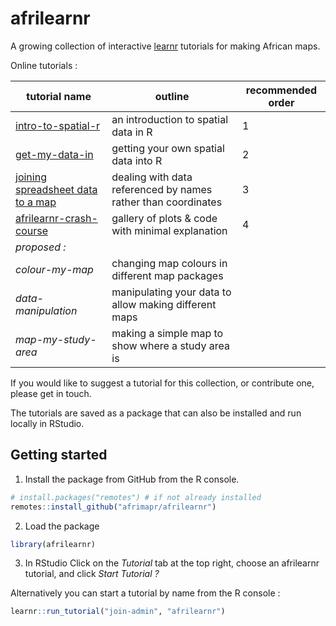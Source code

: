 
<!-- README.md is generated from README.Rmd. Please edit that file -->

<!-- used devtools::build_readme() to update the md -->

# afrilearnr

<!-- badges: start -->

<!-- badges: end -->

A growing collection of interactive
[learnr](https://rstudio.github.io/learnr/) tutorials for making African
maps.

Online tutorials :

| tutorial name                                                                      | outline                                                       | recommended order |
| ---------------------------------------------------------------------------------- | ------------------------------------------------------------- | ----------------- |
| [intro-to-spatial-r](https://andysouth.shinyapps.io/intro-to-spatial-r/)           | an introduction to spatial data in R                          | 1                 |
| [get-my-data-in](https://andysouth.shinyapps.io/get-my-data-in/)                   | getting your own spatial data into R                          | 2                 |
| [joining spreadsheet data to a map](https://andysouth.shinyapps.io/join-admin/)    | dealing with data referenced by names rather than coordinates | 3                 |
| [afrilearnr-crash-course](https://andysouth.shinyapps.io/afrilearnr-crash-course/) | gallery of plots & code with minimal explanation              | 4                 |
| *proposed :*                                                                       |                                                               |                   |
| *colour-my-map*                                                                    | changing map colours in different map packages                |                   |
| *data-manipulation*                                                                | manipulating your data to allow making different maps         |                   |
| *map-my-study-area*                                                                | making a simple map to show where a study area is             |                   |

If you would like to suggest a tutorial for this collection, or
contribute one, please get in touch.

The tutorials are saved as a package that can also be installed and run
locally in RStudio.

## Getting started

1.  Install the package from GitHub from the R console.

<!-- end list -->

``` r
# install.packages("remotes") # if not already installed
remotes::install_github("afrimapr/afrilearnr")
```

2.  Load the package

<!-- end list -->

``` r
library(afrilearnr)
```

3.  In RStudio Click on the *Tutorial* tab at the top right, choose an
    afrilearnr tutorial, and click *Start Tutorial ?*

Alternatively you can start a tutorial by name from the R console :

``` r
learnr::run_tutorial("join-admin", "afrilearnr")
```
